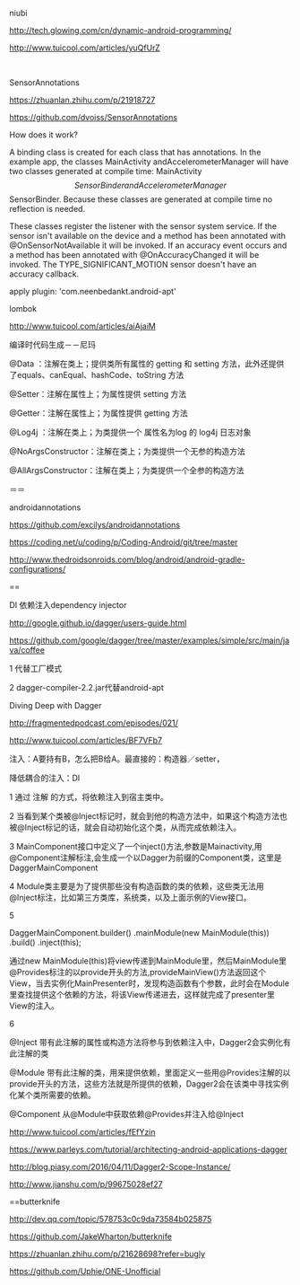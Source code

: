 

niubi

http://tech.glowing.com/cn/dynamic-android-programming/

http://www.tuicool.com/articles/yuQfUrZ 

﻿

SensorAnnotations



https://zhuanlan.zhihu.com/p/21918727

https://github.com/dvoiss/SensorAnnotations 

How does it work?

A binding class is created for each class that has annotations. In the example app, the classes MainActivity andAccelerometerManager will have two classes generated at compile time: MainActivity$$SensorBinder andAccelerometerManager$$SensorBinder. Because these classes are generated at compile time no reflection is needed.

These classes register the listener with the sensor system service. If the sensor isn't available on the device and a method has been annotated with @OnSensorNotAvailable it will be invoked. If an accuracy event occurs and a method has been annotated with @OnAccuracyChanged it will be invoked. The TYPE_SIGNIFICANT_MOTION sensor doesn't have an accuracy callback.

apply plugin: 'com.neenbedankt.android-apt'



lombok

http://www.tuicool.com/articles/aiAjaiM

编译时代码生成－－尼玛

@Data   ：注解在类上；提供类所有属性的 getting 和 setting 方法，此外还提供了equals、canEqual、hashCode、toString 方法

@Setter：注解在属性上；为属性提供 setting 方法

@Getter：注解在属性上；为属性提供 getting 方法

@Log4j ：注解在类上；为类提供一个 属性名为log 的 log4j 日志对象

@NoArgsConstructor：注解在类上；为类提供一个无参的构造方法

@AllArgsConstructor：注解在类上；为类提供一个全参的构造方法





＝＝

androidannotations

https://github.com/excilys/androidannotations 

 https://coding.net/u/coding/p/Coding-Android/git/tree/master 



http://www.thedroidsonroids.com/blog/android/android-gradle-configurations/ 

==

DI 依赖注入dependency injector

http://google.github.io/dagger/users-guide.html 

https://github.com/google/dagger/tree/master/examples/simple/src/main/java/coffee 

1 代替工厂模式

2 dagger-compiler-2.2.jar代替android-apt

Diving Deep with Dagger

http://fragmentedpodcast.com/episodes/021/ 



http://www.tuicool.com/articles/BF7VFb7 

注入：A要持有B，怎么把B给A。最直接的：构造器／setter，

降低耦合的注入：DI

1 通过 注解 的方式，将依赖注入到宿主类中。

2 当看到某个类被@Inject标记时，就会到他的构造方法中，如果这个构造方法也被@Inject标记的话，就会自动初始化这个类，从而完成依赖注入。

3 MainComponent接口中定义了一个inject()方法,参数是Mainactivity,用@Component注解标注,会生成一个以Dagger为前缀的Component类，这里是DaggerMainComponent

4 Module类主要是为了提供那些没有构造函数的类的依赖，这些类无法用@Inject标注，比如第三方类库，系统类，以及上面示例的View接口。

5 

DaggerMainComponent.builder()
                .mainModule(new MainModule(this))
                .build()
                .inject(this);

通过new MainModule(this)将view传递到MainModule里，然后MainModule里@Provides标注的以provide开头的方法,provideMainView()方法返回这个View，当去实例化MainPresenter时，发现构造函数有个参数，此时会在Module里查找提供这个依赖的方法，将该View传递进去，这样就完成了presenter里View的注入。

6

@Inject 带有此注解的属性或构造方法将参与到依赖注入中，Dagger2会实例化有此注解的类

@Module 带有此注解的类，用来提供依赖，里面定义一些用@Provides注解的以provide开头的方法，这些方法就是所提供的依赖，Dagger2会在该类中寻找实例化某个类所需要的依赖。

@Component 从@Module中获取依赖@Provides并注入给@Inject



http://www.tuicool.com/articles/fEfYzin 



https://www.parleys.com/tutorial/architecting-android-applications-dagger 

http://blog.piasy.com/2016/04/11/Dagger2-Scope-Instance/

http://www.jianshu.com/p/99675028ef27 







==butterknife

http://dev.qq.com/topic/578753c0c9da73584b025875

https://github.com/JakeWharton/butterknife 

https://zhuanlan.zhihu.com/p/21628698?refer=bugly 



https://github.com/Uphie/ONE-Unofficial 



